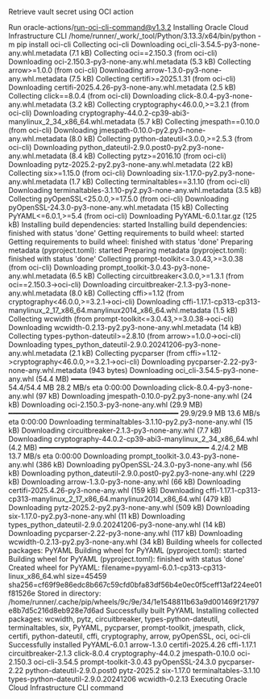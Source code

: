 Retrieve vault secret using OCI action

Run oracle-actions/run-oci-cli-command@v1.3.2
Installing Oracle Cloud Infrastructure CLI
  /home/runner/_work/_tool/Python/3.13.3/x64/bin/python -m pip install oci-cli
  Collecting oci-cli
    Downloading oci_cli-3.54.5-py3-none-any.whl.metadata (7.1 kB)
  Collecting oci==2.150.3 (from oci-cli)
    Downloading oci-2.150.3-py3-none-any.whl.metadata (5.3 kB)
  Collecting arrow>=1.0.0 (from oci-cli)
    Downloading arrow-1.3.0-py3-none-any.whl.metadata (7.5 kB)
  Collecting certifi>=2025.1.31 (from oci-cli)
    Downloading certifi-2025.4.26-py3-none-any.whl.metadata (2.5 kB)
  Collecting click==8.0.4 (from oci-cli)
    Downloading click-8.0.4-py3-none-any.whl.metadata (3.2 kB)
  Collecting cryptography<46.0.0,>=3.2.1 (from oci-cli)
    Downloading cryptography-44.0.2-cp39-abi3-manylinux_2_34_x86_64.whl.metadata (5.7 kB)
  Collecting jmespath==0.10.0 (from oci-cli)
    Downloading jmespath-0.10.0-py2.py3-none-any.whl.metadata (8.0 kB)
  Collecting python-dateutil<3.0.0,>=2.5.3 (from oci-cli)
    Downloading python_dateutil-2.9.0.post0-py2.py3-none-any.whl.metadata (8.4 kB)
  Collecting pytz>=2016.10 (from oci-cli)
    Downloading pytz-2025.2-py2.py3-none-any.whl.metadata (22 kB)
  Collecting six>=1.15.0 (from oci-cli)
    Downloading six-1.17.0-py2.py3-none-any.whl.metadata (1.7 kB)
  Collecting terminaltables==3.1.10 (from oci-cli)
    Downloading terminaltables-3.1.10-py2.py3-none-any.whl.metadata (3.5 kB)
  Collecting pyOpenSSL<25.0.0,>=17.5.0 (from oci-cli)
    Downloading pyOpenSSL-24.3.0-py3-none-any.whl.metadata (15 kB)
  Collecting PyYAML<=6.0.1,>=5.4 (from oci-cli)
    Downloading PyYAML-6.0.1.tar.gz (125 kB)
    Installing build dependencies: started
    Installing build dependencies: finished with status 'done'
    Getting requirements to build wheel: started
    Getting requirements to build wheel: finished with status 'done'
    Preparing metadata (pyproject.toml): started
    Preparing metadata (pyproject.toml): finished with status 'done'
  Collecting prompt-toolkit<=3.0.43,>=3.0.38 (from oci-cli)
    Downloading prompt_toolkit-3.0.43-py3-none-any.whl.metadata (6.5 kB)
  Collecting circuitbreaker<3.0.0,>=1.3.1 (from oci==2.150.3->oci-cli)
    Downloading circuitbreaker-2.1.3-py3-none-any.whl.metadata (8.0 kB)
  Collecting cffi>=1.12 (from cryptography<46.0.0,>=3.2.1->oci-cli)
    Downloading cffi-1.17.1-cp313-cp313-manylinux_2_17_x86_64.manylinux2014_x86_64.whl.metadata (1.5 kB)
  Collecting wcwidth (from prompt-toolkit<=3.0.43,>=3.0.38->oci-cli)
    Downloading wcwidth-0.2.13-py2.py3-none-any.whl.metadata (14 kB)
  Collecting types-python-dateutil>=2.8.10 (from arrow>=1.0.0->oci-cli)
    Downloading types_python_dateutil-2.9.0.20241206-py3-none-any.whl.metadata (2.1 kB)
  Collecting pycparser (from cffi>=1.12->cryptography<46.0.0,>=3.2.1->oci-cli)
    Downloading pycparser-2.22-py3-none-any.whl.metadata (943 bytes)
  Downloading oci_cli-3.54.5-py3-none-any.whl (54.4 MB)
     ━━━━━━━━━━━━━━━━━━━━━━━━━━━━━━━━━━━━━━━━ 54.4/54.4 MB 28.2 MB/s eta 0:00:00
  Downloading click-8.0.4-py3-none-any.whl (97 kB)
  Downloading jmespath-0.10.0-py2.py3-none-any.whl (24 kB)
  Downloading oci-2.150.3-py3-none-any.whl (29.9 MB)
     ━━━━━━━━━━━━━━━━━━━━━━━━━━━━━━━━━━━━━━━━ 29.9/29.9 MB 13.6 MB/s eta 0:00:00
  Downloading terminaltables-3.1.10-py2.py3-none-any.whl (15 kB)
  Downloading circuitbreaker-2.1.3-py3-none-any.whl (7.7 kB)
  Downloading cryptography-44.0.2-cp39-abi3-manylinux_2_34_x86_64.whl (4.2 MB)
     ━━━━━━━━━━━━━━━━━━━━━━━━━━━━━━━━━━━━━━━━ 4.2/4.2 MB 13.7 MB/s eta 0:00:00
  Downloading prompt_toolkit-3.0.43-py3-none-any.whl (386 kB)
  Downloading pyOpenSSL-24.3.0-py3-none-any.whl (56 kB)
  Downloading python_dateutil-2.9.0.post0-py2.py3-none-any.whl (229 kB)
  Downloading arrow-1.3.0-py3-none-any.whl (66 kB)
  Downloading certifi-2025.4.26-py3-none-any.whl (159 kB)
  Downloading cffi-1.17.1-cp313-cp313-manylinux_2_17_x86_64.manylinux2014_x86_64.whl (479 kB)
  Downloading pytz-2025.2-py2.py3-none-any.whl (509 kB)
  Downloading six-1.17.0-py2.py3-none-any.whl (11 kB)
  Downloading types_python_dateutil-2.9.0.20241206-py3-none-any.whl (14 kB)
  Downloading pycparser-2.22-py3-none-any.whl (117 kB)
  Downloading wcwidth-0.2.13-py2.py3-none-any.whl (34 kB)
  Building wheels for collected packages: PyYAML
    Building wheel for PyYAML (pyproject.toml): started
    Building wheel for PyYAML (pyproject.toml): finished with status 'done'
    Created wheel for PyYAML: filename=pyyaml-6.0.1-cp313-cp313-linux_x86_64.whl size=45459 sha256=cf69f9e86edc8b667c59cfd0bfa83df56b4e0ec0f5ceff13af224ee01f81526e
    Stored in directory: /home/runner/.cache/pip/wheels/9c/9e/34/1e1548811b63a9d001469f21797e8b7d5c216d8eb928e7d6ad
  Successfully built PyYAML
  Installing collected packages: wcwidth, pytz, circuitbreaker, types-python-dateutil, terminaltables, six, PyYAML, pycparser, prompt-toolkit, jmespath, click, certifi, python-dateutil, cffi, cryptography, arrow, pyOpenSSL, oci, oci-cli
  Successfully installed PyYAML-6.0.1 arrow-1.3.0 certifi-2025.4.26 cffi-1.17.1 circuitbreaker-2.1.3 click-8.0.4 cryptography-44.0.2 jmespath-0.10.0 oci-2.150.3 oci-cli-3.54.5 prompt-toolkit-3.0.43 pyOpenSSL-24.3.0 pycparser-2.22 python-dateutil-2.9.0.post0 pytz-2025.2 six-1.17.0 terminaltables-3.1.10 types-python-dateutil-2.9.0.20241206 wcwidth-0.2.13
Executing Oracle Cloud Infrastructure CLI command
